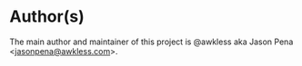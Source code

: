 <!--
SPDX-FileCopyrightText: 2023 Jason Pena <jasonpena@awkless.com>
SPDX-License-Identifier: MIT
-->

# Author(s)

The main author and maintainer of this project is @awkless aka Jason Pena
\<<jasonpena@awkless.com>\>.
